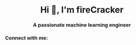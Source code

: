 <h1 align="center">Hi 👋, I'm fireCracker</h1>
<h3 align="center">A passionate machine learning engineer</h3>
<h3 align="left">Connect with me:</h3>
<p align="left">
</p>
